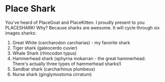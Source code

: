 # Place Shark

You've heard of PlaceGoat and PlaceKitten. I proudly present to you PLACESHARK! Why? Because sharks are awesome. 
It will cycle through six images sharks:

1) Great White (carcharodon carcharias) - my favorite shark
2) Tiger shark (galeocerdo cuvier)
3) Whale Shark (rhincodon typus)
4) Hammerhead shark (sphyrna mokarran - the great hammerhead. There's actually three types of hammerhead sharks!)
5) Sandbar shark (carcharhinus plumbeus)
6) Nurse shark (ginglymostoma cirratum)

